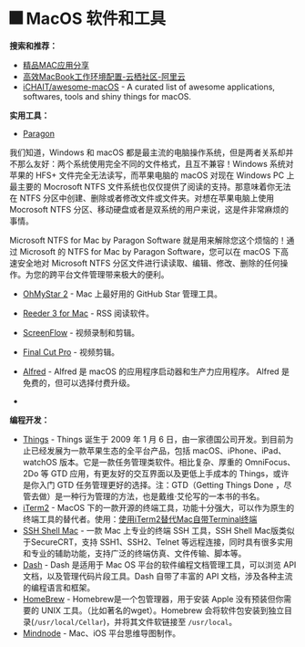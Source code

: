 # :fireworks: MacOS 软件和工具

**搜索和推荐：**

- [精品MAC应用分享](<https://xclient.info/>)
- [高效MacBook工作环境配置-云栖社区-阿里云](<https://yq.aliyun.com/articles/68803>)
- [iCHAIT/awesome-macOS](<https://github.com/iCHAIT/awesome-macOS#table-of-contents>) - A curated list of awesome applications, softwares, tools and shiny things for macOS.



**实用工具：**

- [Paragon](<https://www.paragon-software.com/home/ntfs-mac/>)
  
我们知道，Windows 和 macOS 都是最主流的电脑操作系统，但是两者关系却并不那么友好：两个系统使用完全不同的文件格式，且互不兼容！Windows 系统对苹果的 HFS+ 文件完全无法读写，而苹果电脑的 macOS 对现在 Windows PC 上最主要的 Mocrosoft NTFS 文件系统也仅仅提供了阅读的支持。那意味着你无法在 NTFS 分区中创建、删除或者修改文件或文件夹。对想在苹果电脑上使用 Mocrosoft NTFS 分区、移动硬盘或者是双系统的用户来说，这是件非常麻烦的事情。
  
  Microsoft NTFS for Mac by Paragon Software 就是用来解除您这个烦恼的！通过 Microsoft 的 NTFS for Mac by Paragon Software，您可以在 macOS 下高速安全地对 Microsoft NTFS 分区文件进行读读取、编辑、修改、删除的任何操作。为您的跨平台文件管理带来极大的便利。
  
- [OhMyStar 2](<https://apps.apple.com/cn/app/ohmystar2-best-way-to-organize-your-github-stars/id1218642292?mt=12>) - Mac 上最好用的 GitHub Star 管理工具。

- [Reeder 3 for Mac](<https://reederapp.com/mac/>) - RSS 阅读软件。

- [ScreenFlow](<http://www.telestream.net/screenflow/overview.htm>) - 视频录制和剪辑。

- [Final Cut Pro](<https://www.apple.com/final-cut-pro/>) - 视频剪辑。

- [Alfred](<https://www.alfredapp.com/>) - Alfred 是 macOS 的应用程序启动器和生产力应用程序。 Alfred 是免费的，但可以选择付费升级。

- 



**编程开发：**

- [Things](https://culturedcode.com/things/whats-new/) - Things 诞生于 2009 年 1 月 6 日，由一家德国公司开发。到目前为止已经发展为一款苹果生态的全平台产品，包括 macOS、iPhone、iPad、watchOS 版本。它是一款任务管理类软件。相比复杂、厚重的 OmniFocus、2Do 等 GTD 应用，有更友好的交互界面以及更低上手成本的 Things，或许是你入门 GTD 任务管理更好的选择。注：GTD（Getting Things Done ，尽管去做）是一种行为管理的方法，也是戴维·艾伦写的一本书的书名。
- [iTerm2](https://www.iterm2.com/) - MacOS 下的一款开源的终端工具，功能十分强大，可以作为原生的终端工具的替代者。使用：[使用iTerm2替代Mac自带Terminal终端](https://blog.csdn.net/CHENYUFENG1991/article/details/50492626)
- [SSH Shell Mac](<https://xclient.info/s/ssh-shell.html>) - 一款 Mac 上专业的终端 SSH 工具，SSH Shell Mac版类似于SecureCRT，支持 SSH1、SSH2、Telnet 等远程连接，同时具有很多实用和专业的辅助功能，支持广泛的终端仿真、文件传输、脚本等。
- [Dash](<https://kapeli.com/dash>) - Dash 是适用于 Mac OS 平台的软件编程文档管理工具，可以浏览 API 文档，以及管理代码片段工具。Dash 自带了丰富的 API 文档，涉及各种主流的编程语言和框架。
- [HomeBrew](<https://brew.sh/>) - Homebrew是一个包管理器，用于安装 Apple 没有预装但你需要的 UNIX 工具。（比如著名的wget）。Homebrew 会将软件包安装到独立目录(`/usr/local/Cellar`)，并将其文件软链接至 `/usr/local`。
- [Mindnode](<https://mindnode.com/>) - Mac、iOS 平台思维导图制作。